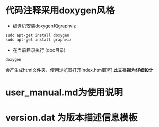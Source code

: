 # 代码注释采用doxygen风格
* 编译机安装doxygen和graphviz
```
sudo apt-get install doxygen
sudo apt-get install graphviz
```
* 在当前目录执行 (doc目录)
```
doxygen
```
会产生成html文件夹，使用浏览器打开index.html即可
**此文档视为详细设计** 

# user_manual.md为使用说明

# version.dat 为版本描述信息模板